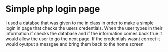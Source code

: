# Simple php login page 
I used a databse that was given to me in class in order to make a simple login in page that checks the users credentials. 
When the user types in their information if checks the database and if the information comes back true it would allow the user to go the next page.
If the credentials wasnt correct it would oyutput a messgae and bring them back to the home screen 
